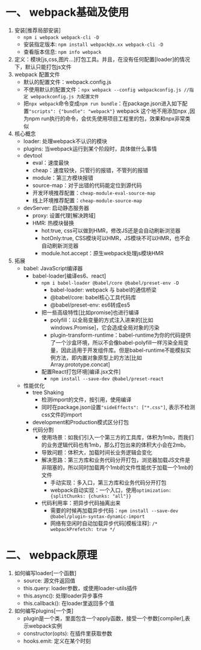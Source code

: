 # 一、 webpack基础及使用
1. 安装[推荐局部安装]
    - `npm i webpack webpack-cli -D`
    - 安装指定版本: `npm install webpack@x.xx webpack-cli -D`
    - 查看版本信息:  `npm info webpack`
2. 定义：模块[js,css,图片...]打包工具。并且，在没有任何配置[loader]的情况下，默认只能打包js文件
3. webpack 配置文件
    - 默认的配置文件：webpack.config.js
    - 不使用默认的配置文件：`npx webpack --config webpackconfig.js //指定 webpackconfig.js 为配置文件` 
    - 把`npx webpack`命令变成`npm run bundle`：在package.json进入如下配置`"scripts": {"bundle": "webpack"}` webpack 这个地不用添加npx ,因为npm run执行的命令，会优先使用项目工程里的包，效果和npx非常类似
4. 核心概念
    - loader: 处理webpack不认识的模块
    - plugins: 当webpack运行到某个阶段时，具体做什么事情
    - devtool 
        - eval：速度最快
        - cheap：速度较快，只管行的报错，不管列的报错         
        - module：第三方模块报错
        - source-map：对于出错的代码能定位到源代码
        - 开发环境推荐配置：`cheap-module-eval-source-map` 
        - 线上环境推荐配置：`cheap-module-source-map` 
    - devServer: 启动静态服务器
        - proxy: 设置代理[解决跨域]
        - HMR: 热模块替换
            - hot:true, css可以做到HMR，修改JS还是会自动刷新浏览器
            - hotOnly:true, CSS模块可以HMR，JS模块不可以HMR，也不会自动刷新浏览器
            - module.hot.accept：原生webpack处理js模块HMR
5. 拓展
    - babel: JavaScript编译器
        - babel-loader[编译es6、react]
            - `npm i babel-loader @babel/core @babel/preset-env -D`
                - babel-loader: webpack 与 babel的通信桥梁
                - @babel/core: babel核心工具代码库
                - @babel/preset-env: es6转成es5
            -  把一些高级特性[比如promise]也进行编译
                - polyfill：以全局变量的方式注入进来的[比如windows.Promise]，它会造成全局对象的污染
                - plugin-transform-runtime：babel-runtime为你的代码提供了一个沙盒环境，所以不会像babel-polyfill一样污染全局变量，因此适用于开发组件库。但是babel-runtime不能模拟实例方法，即内置对象原型上的方法[比如Array.prototype.concat]
            - 配置React打包环境[编译.jsx文件]
                - `npm install --save-dev @babel/preset-react`
    - 性能优化
        - tree Shaking
            - 检测import的文件，按引用，使用编译
            - 同时在package.json设置`"sideEffects": ["*.css"]`, 表示不检测css文件的import
        - development和Production模式区分打包
        - 代码分割
            - 使用场景：如我们引入一个第三方的工具库，体积为1mb，而我们的业务逻辑代码也有1mb，那么打包出来的体积大小会在2mb。
            - 导致问题：体积大，加载时间长业务逻辑会变化
            - 解决思路：第三方库和业务代码分开打包，浏览器加载JS文件是非阻塞的，所以同时加载两个1mb的文件性能优于加载一个1mb的文件
                - 手动实现：多入口，第三方库和业务代码分开打包
                - webpack自动实现：一个入口，使用`optimization: {splitChunks: {chunks: "all"}}`
            - 代码利用率：把异步代码抽离出来
                - 需要的时候再加载异步代码：`npm install --save-dev @babel/plugin-syntax-dynamic-import`
                - 网络有空闲时自动加载异步代码[模板注释]: `/* webpackPrefetch: true */`
# 二、 webpack原理
1. 如何编写loader[一个函数]
    - source: 源文件返回值
    - this.query: loader参数，或使用loader-utils插件
    - this.async(): 处理loader异步事件
    - this.callback(): 在loader里返回多个值
2. 如何编写plugins[一个类]
    - plugin是一个类，里面包含一个apply函数，接受一个参数[compiler],表示webpack实例
    - constructor(opts): 在插件里获取参数
    - hooks.emit: 定义在某个时刻
